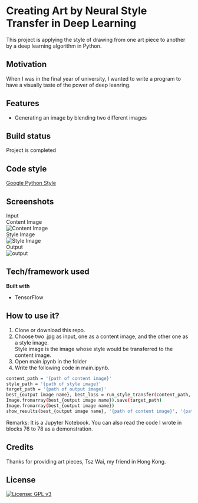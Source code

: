 # Creating Art by Neural Style Transfer in Deep Learning

This project is applying the style of drawing from one art piece to another by a deep learning algorithm in Python.

## Motivation
When I was in the final year of university, I wanted to write a program to have a visually taste of the power of deep leanring.

## Features

- Generating an image by blending two different images

## Build status

Project is completed

## Code style

[Google Python Style](https://google.github.io/styleguide/pyguide.html)

## Screenshots
Input </br>
Content Image </br>
![Content Image](https://user-images.githubusercontent.com/66003316/202600849-799fbac9-3966-4830-b766-042bfeace287.png) </br>
Style Image </br>
![Style Image](https://user-images.githubusercontent.com/66003316/202600906-543ffe77-54a1-4777-9662-01346b45369e.png) </br>
Output </br>
![output](https://user-images.githubusercontent.com/66003316/202601103-04d04241-5e8c-4b8d-bbde-8adc95902840.png) </br>

## Tech/framework used

**Built with**
- TensorFlow

## How to use it?
1. Clone or download this repo. </br>
2. Choose two .jpg as input, one as a content image, and the other one as a style image. </br>
Style image is the image whose style would be transferred to the content image. </br>
3. Open main.ipynb in the folder </br>
4. Write the following code in main.ipynb.
```sh
content_path = '{path of content image}'
style_path = '{path of style image}'
target_path = '{path of output image}'
best_{output image name}, best_loss = run_style_transfer(content_path, style_path, num_iterations = 300)
Image.fromarray(best_{output image name}).save(target_path)
Image.fromarray(best_{output image name})
show_results(best_{output image name}, '{path of content image}', '{path of style image}')
```
Remarks: It is a Jupyter Notebook. You can also read the code I wrote in blocks 76 to 78 as a demonstration.

## Credits
Thanks for providing art pieces, Tsz Wai, my friend in Hong Kong.

## License

[![License: GPL v3](https://img.shields.io/badge/License-GPLv3-blue.svg)](https://www.gnu.org/licenses/gpl-3.0)
